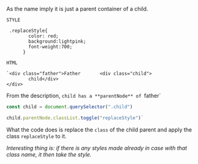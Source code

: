 As the name imply it is just a parent container of a child.

```
STYLE 

 ​.replaceStyle{
        color: red;
        background:lightpink;
        font-weight:700;
      }

HTML

`<div class="father">Father       <div class="child">
        child</div>
</div>
```

From the description, `child
has a **parentNode** of `father`

```JavaScript
const child = document.querySelector(".child")

child.parentNode.classList.toggle("replaceStyle")`
```


What the code does is replace the `class` of the child parent and apply the class `replaceStyle` to it.

*Interesting thing is: if there is any styles made already in case with that class name, it then take the style.*
